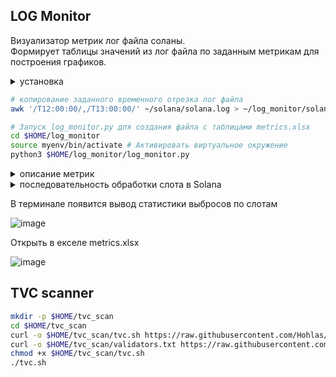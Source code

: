 ## LOG Monitor
Визуализатор метрик лог файла соланы.   
Формирует таблицы значений из лог файла по заданным метрикам для построения графиков.

<details>
<summary>установка</summary>
  
```bash
apt update && apt upgrade && apt install software-properties-common -y
add-apt-repository -y ppa:deadsnakes/ppa
apt install python3.11 python3-pip -y 
```
```bash
mkdir -p $HOME/log_monitor
cd $HOME/log_monitor
curl -o $HOME/log_monitor/log_monitor.py https://raw.githubusercontent.com/Hohlas/solana/main/monitor/log_monitor.py
curl -o $HOME/log_monitor/metrics.txt https://raw.githubusercontent.com/Hohlas/solana/main/monitor/metrics.txt
python3 -m venv myenv # Создать виртуальное окружение
source myenv/bin/activate # Активировать виртуальное окружение
pip install openpyxl

```

![2025-01-16_22-02-21](https://github.com/user-attachments/assets/42648db5-7e15-4220-9284-d02b3ffb62f7)

metrics.txt - Список необходимых метрик. Отредактировать по необходимости.  
metrics.xlsx - Полученный файл с таблицами для построения графиков.

</details>


```bash
# копирование заданного временного отрезка лог файла
awk '/T12:00:00/,/T13:00:00/' ~/solana/solana.log > ~/log_monitor/solana.log
```
```bash
# Запуск log_monitor.py для создания файла с таблицами metrics.xlsx
cd $HOME/log_monitor
source myenv/bin/activate # Активировать виртуальное окружение
python3 $HOME/log_monitor/log_monitor.py
```
<details>
<summary>описание метрик</summary>

- num_errors_cross_beam_recv_timeout - ошибки при получении данных через cross-beam каналы.
    
     Ненулевые значения указывают на проблемы с получением данных из сети (сервер часто теряет соединение), или потерей пакетов. Связаны с сетевыми и консенсусными операциями, их точное значение требует изучения исходного кода
    
- num_errors_other - Общее количество других ошибок,
    
    которые могут возникать при обработке данных. Это может включать сетевые ошибки.
    
- replay_total_elapsed - время на обработку и повторное воспроизведение блоков для подтверждения.
    
    Вероятно, общее время, затраченное на воспроизведение реестра (ledger replay) для синхронизации с текущим состоянием блокчейна.
    
    Увеличение может указывать на проблемы с производительностью. Связаны с сетевыми и консенсусными операциями, но их точное значение требует изучения исходного кода
    
- num_errors_blockstore - Ошибки, связанные с хранилищем блоков,
    
    могут указывать на проблемы с доступом к данным,  с дисковой подсистемой.
    
- num_packets_received / num_packets_sent - количество полученных/отправленных пакетов,
    
     включая транзакции и сообщения Gossip. Это метрика сетевой активности, показывающая нагрузку на сетевой интерфейс. Низкие значения могут указывать на проблемы с сетевым соединением.
    
- process_gossip_packets_time - Время на обработку gossip-пакетов.
    
    Gossip протокол используется для распространения информации о состоянии сети между валидаторами. Высокие значения могут указывать на задержки в сети
    
- gossip_transmit_loop_time - Время на передачу сообщений "госипа"
    
    Высокие значения говорят о проблемах с интернет-соединением.
    
- fetch_stage_packets_forwarded - Количество пакетов, переданных на стадии получения.
    
    Fetch stage отвечает за получение и первичную обработку пакетов транзакций. Низкие значения могут сигнализировать о проблемах с сетью или перегрузкой узла.
    
- total_elapsed_us - Общее время выполнения операций в микросекундах.
    
     Если это время значительно увеличивается, это может быть признаком проблем с сетью или производительностью.
    
- average_load_one_minute - загрузка CPU за минуту (load average)
- validator-duplicate-confirmation duration_ms - Время на обработку дублирующихся подтверждений. Это часть механизма консенсуса Solana.
- fork_weight - Вес форка (альтернативной цепочки блоков), приоритет конкретной ветви в случае форка сети
    
    вероятно, связанный с долей стейка или другим показателем, используемым для выбора канонической цепи
    
- bank-forks_set_root elapsed_ms - Время на установку корня в структуре bank-forks, что связано с финализацией блоков
    
    Bank-forks - это структура данных, представляющая различные состояния блокчейна.
    
- block-commitment-cache aggregate-commitment-ms - Время агрегации подтверждений блоков в кэше
    
    , важное для подтверждения блоков.
    
- replay-loop-voting-stats generate_vote_us - Время генерации голоса в цикле воспроизведения
    
    , часть участия в консенсусе. Это критически важная метрика для процесса голосования валидатора.
    
- replay-loop-timing-stats loop_count - Количество итераций цикла воспроизведения.
    
    Показывает активность процесса воспроизведения блоков. 
    
- vote_txn_processing_us - Время обработки транзакций голосования, необходимых для участия в консенсусе.
- slot_confirming_time_us - Время подтверждения слота (блока), важное для оценки скорости консенсуса.
    
    Слот - это временной интервал, в течение которого лидер создает блок.
    
- writes_completed - Количество завершенных операций записи на диск.
    
    Это метрика производительности дисковой подсистемы.
    
- writes_merged - Количество объединенных операций записи.
    
    Операции записи могут быть объединены для повышения эффективности дисковой подсистемы.
    

---

- tower_observed_root_diff = [ tower-observed ] - [ root ]
    
    tower-observed - последний слот, который валидатор наблюдал и учитывает в своем tower. Он отражает прогресс сети с точки зрения валидатора.
    root - корневой подтвержденный слот, определяется консенсусом сети.
    
    **Разница между ними** показывает, насколько "свежие" данные видит валидатор по сравнению с закрепленным состоянием сети
    
    Большая положительная разница означает, что валидатор видит много новых слотов после последнего закрепленного корня. Это может быть нормально в процессе синхронизации, при высокой активности сети, но слишком большие значения могут указывать на задержки в финализации. Отрицательное значение указывало бы на серьезную проблему
    
- tower_vote_root_diff - [ tower-vote latest ] - [ root ]
    
    tower-vote latest - последний слот, за который проголосовал валидатор
    
    root - корневой слот
    
    **Разница между ними** показывает, насколько "вперед" голосует валидатор по сравнению с закрепленным корнем
    
    Это важный показатель активности валидатора. Если разница слишком маленькая, валидатор может отставать в голосовании. Если слишком большая - может голосовать за слоты, которые еще не имеют достаточного подтверждения от сети.
    
- slot_is_dead - отмечает, является ли слот, за который проголосовал валидатор, "мертвым”
    
    Слот помечается как "мертвый", когда он больше не является частью основной цепи, это происходит в результате форка, когда одна из ветвей становится неактуальной.
    
    Большое количество мертвых слотов указывает на то, что валидатор часто забегает вперед, нужно перенастроить патч.
    
- fork_to_replay_time - Время [ replay-slot-stats ] - [ fork_time ]
    
    replay-slot-stats - Начало процесса воспроизведения (replay) транзакций для слота в форке 
    fork_time - Момент, когда валидатор обнаруживает новый форк
    
    - Показывает, сколько времени проходит от обнаружения нового форка до начала его обработки
    - Чем меньше это время, тем быстрее валидатор реагирует на изменения в сети
    - Длительные задержки могут указывать на проблемы с производительностью валидатора или высокую нагрузку
    
    Эта метрика помогает оценить эффективность первого этапа обработки новых данных в блокчейне.
    
- replay_to_vote_time - Время [ vote_time ] - [ replay-slot-stats ]
    
    vote_time - последние голоса валидатора
    replay-slot-stats - процесс воспроизведения (replay) транзакций в конкретном слоте  
    
    Показывает, сколько времени требуется валидатору для проверки и голосования после воспроизведения транзакций. Измеряет временной интервал между:
    
    1. Моментом, когда валидатор завершил воспроизведение (replay) транзакций в слоте
    2. Моментом, когда валидатор проголосовал за этот слот (`tower-vote latest` событие)

</details>

<details>
<summary>последовательность обработки слота в Solana</summary>

- 
    1. **Новый форк**: `new fork:322812148 parent:322812147 root:322812116`
        - Нода обнаруживает новый слот и создаёт для него форк
    2. **Создание банка**: `bank-new_from_parent-heights slot=322812148i`
        - Создаётся новый банк на основе родительского
    3. **Получение шардов**: `shred_fetch`
        - Продолжается получение шардов из сети
    4. **Завершение сбора шардов**: `shred_insert_is_full slot=322812148i`
        - Все необходимые шарды для слота получены
    5. **Обработка слота завершена**: `replay-slot-stats slot=322812148i`
        - Завершение воспроизведения транзакций и подготовка статистики слота
    
    Для мониторинга отставания от сети стоит обратить внимание на временную разницу между этими событиями. Если между обнаружением нового форка (`new fork`) и завершением обработки (`replay-slot-stats`) проходит слишком много времени, это может указывать на проблемы с производительностью ноды.
    
    Также полезно отслеживать, как быстро обновляется метрика `tower-vote latest` после появления метрики `replay-slot-stats` для того же слота. Это покажет, насколько быстро нода может голосовать после получения и обработки слота.

</details>

В терминале появится вывод статистики выбросов по слотам  

![image](https://github.com/user-attachments/assets/c1735afd-bc05-438a-bc36-4450804c5692)

Открыть в екселе metrics.xlsx

![image](https://github.com/user-attachments/assets/4e553fb8-e21e-435a-8e5d-4026574f60aa)



## TVC scanner

```bash
mkdir -p $HOME/tvc_scan
cd $HOME/tvc_scan
curl -o $HOME/tvc_scan/tvc.sh https://raw.githubusercontent.com/Hohlas/solana/main/monitor/tvc.sh
curl -o $HOME/tvc_scan/validators.txt https://raw.githubusercontent.com/Hohlas/solana/main/monitor/validators.txt
chmod +x $HOME/tvc_scan/tvc.sh
./tvc.sh
```
